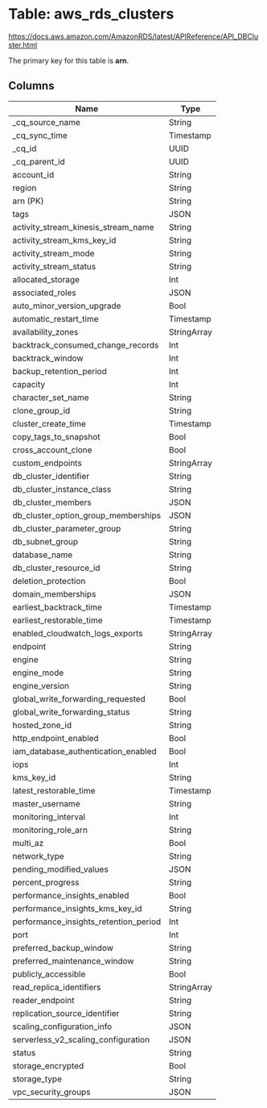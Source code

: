 # Table: aws_rds_clusters

https://docs.aws.amazon.com/AmazonRDS/latest/APIReference/API_DBCluster.html

The primary key for this table is **arn**.


## Columns
| Name          | Type          |
| ------------- | ------------- |
|_cq_source_name|String|
|_cq_sync_time|Timestamp|
|_cq_id|UUID|
|_cq_parent_id|UUID|
|account_id|String|
|region|String|
|arn (PK)|String|
|tags|JSON|
|activity_stream_kinesis_stream_name|String|
|activity_stream_kms_key_id|String|
|activity_stream_mode|String|
|activity_stream_status|String|
|allocated_storage|Int|
|associated_roles|JSON|
|auto_minor_version_upgrade|Bool|
|automatic_restart_time|Timestamp|
|availability_zones|StringArray|
|backtrack_consumed_change_records|Int|
|backtrack_window|Int|
|backup_retention_period|Int|
|capacity|Int|
|character_set_name|String|
|clone_group_id|String|
|cluster_create_time|Timestamp|
|copy_tags_to_snapshot|Bool|
|cross_account_clone|Bool|
|custom_endpoints|StringArray|
|db_cluster_identifier|String|
|db_cluster_instance_class|String|
|db_cluster_members|JSON|
|db_cluster_option_group_memberships|JSON|
|db_cluster_parameter_group|String|
|db_subnet_group|String|
|database_name|String|
|db_cluster_resource_id|String|
|deletion_protection|Bool|
|domain_memberships|JSON|
|earliest_backtrack_time|Timestamp|
|earliest_restorable_time|Timestamp|
|enabled_cloudwatch_logs_exports|StringArray|
|endpoint|String|
|engine|String|
|engine_mode|String|
|engine_version|String|
|global_write_forwarding_requested|Bool|
|global_write_forwarding_status|String|
|hosted_zone_id|String|
|http_endpoint_enabled|Bool|
|iam_database_authentication_enabled|Bool|
|iops|Int|
|kms_key_id|String|
|latest_restorable_time|Timestamp|
|master_username|String|
|monitoring_interval|Int|
|monitoring_role_arn|String|
|multi_az|Bool|
|network_type|String|
|pending_modified_values|JSON|
|percent_progress|String|
|performance_insights_enabled|Bool|
|performance_insights_kms_key_id|String|
|performance_insights_retention_period|Int|
|port|Int|
|preferred_backup_window|String|
|preferred_maintenance_window|String|
|publicly_accessible|Bool|
|read_replica_identifiers|StringArray|
|reader_endpoint|String|
|replication_source_identifier|String|
|scaling_configuration_info|JSON|
|serverless_v2_scaling_configuration|JSON|
|status|String|
|storage_encrypted|Bool|
|storage_type|String|
|vpc_security_groups|JSON|